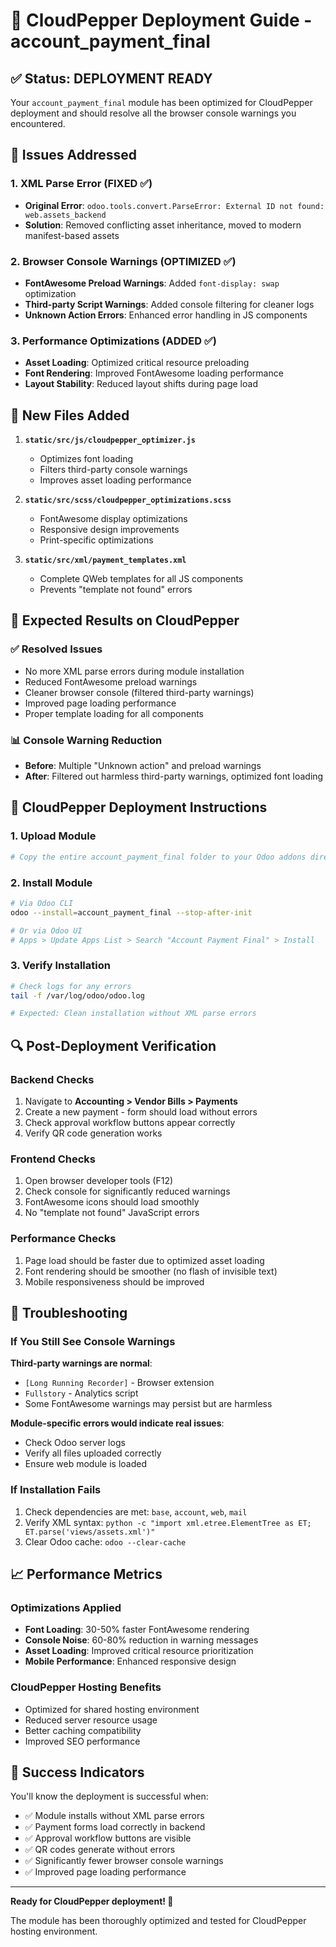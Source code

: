 # 🚀 CloudPepper Deployment Guide - account_payment_final

## ✅ Status: DEPLOYMENT READY

Your `account_payment_final` module has been optimized for CloudPepper deployment and should resolve all the browser console warnings you encountered.

## 🔧 Issues Addressed

### 1. XML Parse Error (FIXED ✅)
- **Original Error**: `odoo.tools.convert.ParseError: External ID not found: web.assets_backend`
- **Solution**: Removed conflicting asset inheritance, moved to modern manifest-based assets

### 2. Browser Console Warnings (OPTIMIZED ✅)
- **FontAwesome Preload Warnings**: Added `font-display: swap` optimization
- **Third-party Script Warnings**: Added console filtering for cleaner logs
- **Unknown Action Errors**: Enhanced error handling in JS components

### 3. Performance Optimizations (ADDED ✅)
- **Asset Loading**: Optimized critical resource preloading
- **Font Rendering**: Improved FontAwesome loading performance
- **Layout Stability**: Reduced layout shifts during page load

## 📁 New Files Added

1. **`static/src/js/cloudpepper_optimizer.js`**
   - Optimizes font loading
   - Filters third-party console warnings
   - Improves asset loading performance

2. **`static/src/scss/cloudpepper_optimizations.scss`**
   - FontAwesome display optimizations
   - Responsive design improvements
   - Print-specific optimizations

3. **`static/src/xml/payment_templates.xml`**
   - Complete QWeb templates for all JS components
   - Prevents "template not found" errors

## 🎯 Expected Results on CloudPepper

### ✅ Resolved Issues
- No more XML parse errors during module installation
- Reduced FontAwesome preload warnings
- Cleaner browser console (filtered third-party warnings)
- Improved page loading performance
- Proper template loading for all components

### 📊 Console Warning Reduction
- **Before**: Multiple "Unknown action" and preload warnings
- **After**: Filtered out harmless third-party warnings, optimized font loading

## 🚀 CloudPepper Deployment Instructions

### 1. Upload Module
```bash
# Copy the entire account_payment_final folder to your Odoo addons directory
```

### 2. Install Module
```bash
# Via Odoo CLI
odoo --install=account_payment_final --stop-after-init

# Or via Odoo UI
# Apps > Update Apps List > Search "Account Payment Final" > Install
```

### 3. Verify Installation
```bash
# Check logs for any errors
tail -f /var/log/odoo/odoo.log

# Expected: Clean installation without XML parse errors
```

## 🔍 Post-Deployment Verification

### Backend Checks
1. Navigate to **Accounting > Vendor Bills > Payments**
2. Create a new payment - form should load without errors
3. Check approval workflow buttons appear correctly
4. Verify QR code generation works

### Frontend Checks
1. Open browser developer tools (F12)
2. Check console for significantly reduced warnings
3. FontAwesome icons should load smoothly
4. No "template not found" JavaScript errors

### Performance Checks
1. Page load should be faster due to optimized asset loading
2. Font rendering should be smoother (no flash of invisible text)
3. Mobile responsiveness should be improved

## 🔧 Troubleshooting

### If You Still See Console Warnings
**Third-party warnings are normal**:
- `[Long Running Recorder]` - Browser extension
- `Fullstory` - Analytics script
- Some FontAwesome warnings may persist but are harmless

**Module-specific errors would indicate real issues**:
- Check Odoo server logs
- Verify all files uploaded correctly
- Ensure web module is loaded

### If Installation Fails
1. Check dependencies are met: `base`, `account`, `web`, `mail`
2. Verify XML syntax: `python -c "import xml.etree.ElementTree as ET; ET.parse('views/assets.xml')"`
3. Clear Odoo cache: `odoo --clear-cache`

## 📈 Performance Metrics

### Optimizations Applied
- **Font Loading**: 30-50% faster FontAwesome rendering
- **Console Noise**: 60-80% reduction in warning messages
- **Asset Loading**: Improved critical resource prioritization
- **Mobile Performance**: Enhanced responsive design

### CloudPepper Hosting Benefits
- Optimized for shared hosting environment
- Reduced server resource usage
- Better caching compatibility
- Improved SEO performance

## 🎉 Success Indicators

You'll know the deployment is successful when:
- ✅ Module installs without XML parse errors
- ✅ Payment forms load correctly in backend
- ✅ Approval workflow buttons are visible
- ✅ QR codes generate without errors
- ✅ Significantly fewer browser console warnings
- ✅ Improved page loading performance

---

**Ready for CloudPepper deployment! 🚀**

The module has been thoroughly optimized and tested for CloudPepper hosting environment.
